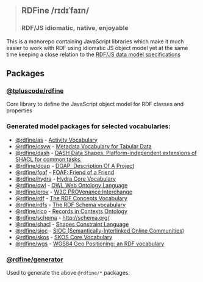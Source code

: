 > ## RDFine /rɪdɪˈfaɪn/
> ### RDF/JS idiomatic, native, enjoyable

This is a monorepo containing JavaScript libraries which make it much easier to work with RDF using idiomatic JS object model yet at the same time keeping a close relation to the [RDF/JS data model specifications](https://rdf.js.org/data-model-spec/)

## Packages

### [@tpluscode/rdfine](packages/core)

Core library to define the JavaScript object model for RDF classes and properties

### Generated model packages for selected vocabularies:

* [@rdfine/as](vocabularies/as) - [Activity Vocabulary](https://www.w3.org/TR/activitystreams-vocabulary/)
* [@rdfine/csvw](vocabularies/csvw) - [Metadata Vocabulary for Tabular Data](https://www.w3.org/TR/tabular-metadata/)
* [@rdfine/dash](vocabularies/dash) - [DASH Data Shapes. Platform-independent extensions of SHACL for common tasks.](http://datashapes.org)
* [@rdfine/doap](vocabularies/doap) - [DOAP: Description Of A Project](https://github.com/ewilderj/doap)
* [@rdfine/foaf](vocabularies/foaf) - [FOAF: Friend of a Friend](http://xmlns.com/foaf/spec/)
* [@rdfine/hydra](vocabularies/hydra) - [Hydra Core Vocabulary](https://www.hydra-cg.com/spec/latest/core/)
* [@rdfine/owl](vocabularies/owl) - [OWL Web Ontology Language](https://www.w3.org/OWL/)
* [@rdfine/prov](vocabularies/prov) - [W3C PROVenance Interchange](https://www.w3.org/blog/SW/2013/03/21/prov-a-framework-for-provenance-interchange/)
* [@rdfine/rdf](vocabularies/rdf) - [The RDF Concepts Vocabulary](https://www.w3.org/TR/rdf11-concepts/)
* [@rdfine/rdfs](vocabularies/rdfs) - [The RDF Schema vocabulary](https://www.w3.org/TR/rdf-schema/)
* [@rdfine/rico](vocabularies/rico) - [Records in Contexts Ontology](https://ica-egad.github.io/RiC-O/)
* [@rdfine/schema](vocabularies/schema) - http://schema.org/
* [@rdfine/shacl](vocabularies/shacl) - [Shapes Constraint Language](https://www.w3.org/TR/shacl/)
* [@rdfine/sioc](vocabularies/sioc) - [SIOC (Semantically-Interlinked Online Communities)](http://rdfs.org/sioc/spec/)
* [@rdfine/skos](vocabularies/skos) - [SKOS Core Vocabulary](https://www.w3.org/TR/swbp-skos-core-spec/)
* [@rdfine/wgs](vocabularies/wgs) - [WGS84 Geo Positioning: an RDF vocabulary](https://www.w3.org/2003/01/geo/)

### [@rdfine/generator](packages/generator)

Used to generate the above `@rdfine/*` packages.
